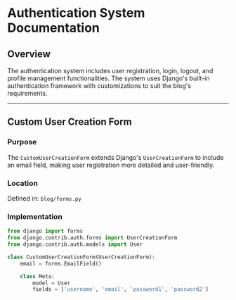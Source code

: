 # Authentication System Documentation

## Overview
The authentication system includes user registration, login, logout, and profile management functionalities. The system uses Django's built-in authentication framework with customizations to suit the blog's requirements.

---

## Custom User Creation Form

### Purpose
The `CustomUserCreationForm` extends Django's `UserCreationForm` to include an email field, making user registration more detailed and user-friendly.

### Location
Defined in: `blog/forms.py`

### Implementation
```python
from django import forms
from django.contrib.auth.forms import UserCreationForm
from django.contrib.auth.models import User

class CustomUserCreationForm(UserCreationForm):
    email = forms.EmailField()

    class Meta:
        model = User
        fields = ['username', 'email', 'password1', 'password2']
